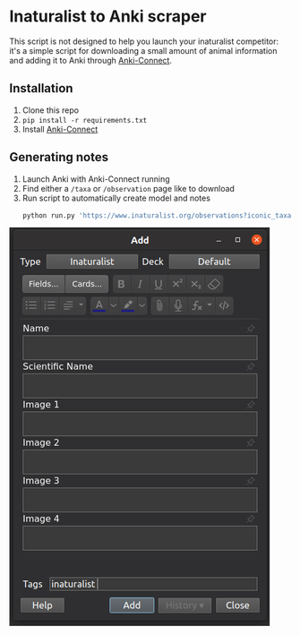 # Inaturalist to Anki scraper

This script is not designed to help you launch your inaturalist competitor:
it's a simple script for downloading a small amount of animal information and
adding it to Anki through
[Anki-Connect](https://github.com/FooSoft/anki-connect/).

## Installation

1. Clone this repo
1. `pip install -r requirements.txt`
1. Install [Anki-Connect](https://github.com/FooSoft/anki-connect/)

## Generating notes

1. Launch Anki with Anki-Connect running
1. Find either a `/taxa` or `/observation` page like to download
1. Run script to automatically create model and notes
    ```sh
    python run.py 'https://www.inaturalist.org/observations?iconic_taxa=Fungi&place_id=2&subview=table&view=species'
    ```

![Anki Add Note dialog with Inaturalistt Model](./note_screenshot.png)

